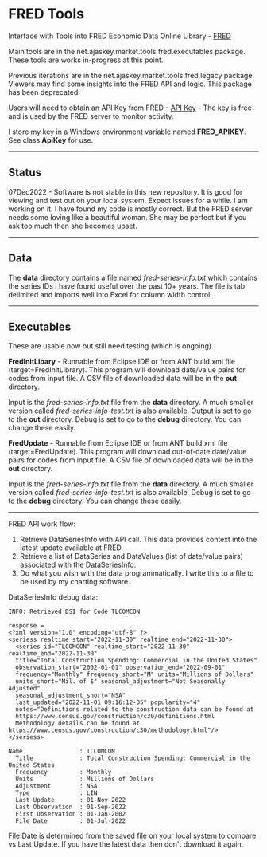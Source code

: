 # FRED Tools
 Interface with Tools into FRED Economic Data Online Library - [FRED](https://fred.stlouisfed.org)
 
 Main tools are in the net.ajaskey.market.tools.fred.executables package. These tools are works in-progress at this point.
 
 Previous iterations are in the net.ajaskey.market.tools.fred.legacy package. Viewers may find some insights into the FRED API and logic. This package has been deprecated.
 
 Users will need to obtain an API Key from FRED - [API Key](https://fred.stlouisfed.org/docs/api/api_key.html) - The key is free and is used by the FRED server to monitor activity.
 
 I store my key in a Windows environment variable named **FRED_APIKEY**. See class **ApiKey** for use.
 
---
 
## Status
 
 07Dec2022 - Software is not stable in this new repository. It is good for viewing and test out on your local system. Expect issues for a while.
 I am working on it. I have found my code is mostly correct. But the FRED server needs some loving like a beautiful woman. She may be perfect but if you ask too much then she becomes upset.
 
---
 
## Data

 The **data** directory contains a file named *fred-series-info.txt* which contains the series IDs I have found useful over the past 10+ years. The file is tab delimited and imports well into Excel for column width control.
 
---
 
## Executables

 These are usable now but still need testing (which is ongoing).
 
 **FredInitLibary** - Runnable from Eclipse IDE or from ANT build.xml file (target=FredInitLibrary). This program will download date/value pairs for codes from input file. A CSV file of downloaded data will be in the **out** directory. 
 
 Input is the *fred-series-info.txt* file from the **data** directory. A much smaller version called *fred-series-info-test.txt* is also available.
 Output is set to go to the **out** directory.
 Debug is set to go to the **debug** directory.
 You can change these easily.
 
 **FredUpdate** - Runnable from Eclipse IDE or from ANT build.xml file (target=FredUpdate). This program will download out-of-date date/value pairs for codes from input file. A CSV file of downloaded data will be in the **out** directory. 
 
 Input is the *fred-series-info.txt* file from the **data** directory. A much smaller version called *fred-series-info-test.txt* is also available.
 Debug is set to go to the **debug** directory.
 You can change these easily.
 
---
 
 FRED API work flow:
 
 1. Retrieve DataSeriesInfo with API call. This data provides context into the latest update available at FRED.
 2. Retrieve a list of DataSeries and DataValues (list of date/value pairs) associated with the DataSeriesInfo.
 3. Do what you wish with the data programmatically. I write this to a file to be used by my charting software.
 
 DataSeriesInfo debug data:
 
    INFO: Retrieved DSI for Code TLCOMCON

    response =
    <?xml version="1.0" encoding="utf-8" ?>
    <seriess realtime_start="2022-11-30" realtime_end="2022-11-30">
      <series id="TLCOMCON" realtime_start="2022-11-30" realtime_end="2022-11-30" 
      title="Total Construction Spending: Commercial in the United States" 
      observation_start="2002-01-01" observation_end="2022-09-01" 
      frequency="Monthly" frequency_short="M" units="Millions of Dollars" 
      units_short="Mil. of $" seasonal_adjustment="Not Seasonally Adjusted" 
      seasonal_adjustment_short="NSA" 
      last_updated="2022-11-01 09:16:12-05" popularity="4" 
      notes="Definitions related to the construction data can be found at     
      https://www.census.gov/construction/c30/definitions.html
      Methodology details can be found at https://www.census.gov/construction/c30/methodology.html"/>
    </seriess>
    
    Name                : TLCOMCON
      Title             : Total Construction Spending: Commercial in the United States
      Frequency         : Monthly
      Units             : Millions of Dollars
      Adjustment        : NSA
      Type              : LIN
      Last Update       : 01-Nov-2022
      Last Observation  : 01-Sep-2022
      First Observation : 01-Jan-2002
      File Date         : 01-Jul-2022

File Date is determined from the saved file on your local system to compare vs Last Update. If you have the latest data then don't download it again.
